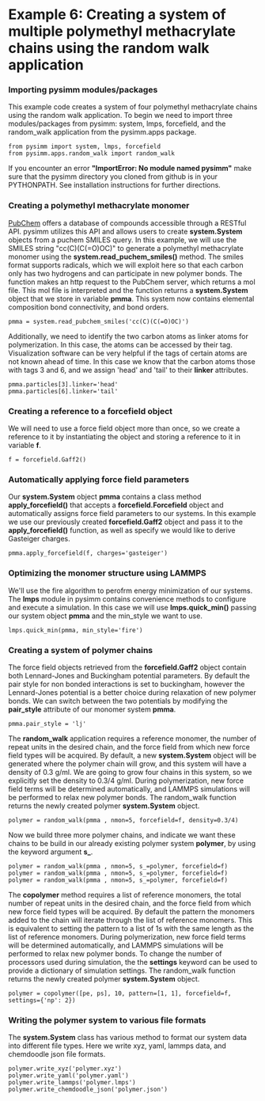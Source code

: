 Example 6: Creating a system of multiple polymethyl methacrylate chains using the random walk application
=========================================================================================================

### Importing pysimm modules/packages

This example code creates a system of four polymethyl methacrylate chains using the random walk application. To begin we need to import three modules/packages from pysimm: system, lmps, forcefield, and the random_walk application from the pysimm.apps package.

```
from pysimm import system, lmps, forcefield
from pysimm.apps.random_walk import random_walk
```

If you encounter an error **"ImportError: No module named pysimm"** make sure that the pysimm directory you cloned from github is in your PYTHONPATH. See installation instructions for further directions.

### Creating a polymethyl methacrylate monomer

[PubChem](https://pubchem.ncbi.nlm.nih.gov/search/#collection=compounds) offers a database of compounds accessible through a RESTful API. pysimm utilizes this API and allows users to create **system.System** objects from a puchem SMILES query. In this example, we will use the SMILES string "cc(C)(C(=O)OC)" to generate a polymethyl methacrylate monomer using the **system.read_puchem_smiles()** method. The smiles format supports radicals, which we will exploit here so that each carbon only has two hydrogens and can participate in new polymer bonds. The function makes an http request to the PubChem server, which returns a mol file. This mol file is interpreted and the function returns a **system.System** object that we store in variable **pmma**. This system now contains elemental composition bond connectivity, and bond orders.

`pmma = system.read_pubchem_smiles('cc(C)(C(=O)OC)')`

Additionally, we need to identify the two carbon atoms as linker atoms for polymerization. In this case, the atoms can be accessed by their tag. Visualization software can be very helpful if the tags of certain atoms are not known ahead of time. In this case we know that the carbon atoms those with tags 3 and 6, and we assign 'head' and 'tail' to their **linker** attributes.

```
pmma.particles[3].linker='head'
pmma.particles[6].linker='tail'
```

### Creating a reference to a forcefield object

We will need to use a force field object more than once, so we create a reference to it by instantiating the object and storing a reference to it in variable **f**.

`f = forcefield.Gaff2()`

### Automatically applying force field parameters

Our **system.System** object **pmma** contains a class method **apply_forcefield()** that accepts a **forcefield.Forcefield** object and automatically assigns force field parameters to our systems. In this example we use our previously created **forcefield.Gaff2** object and pass it to the **apply_forcefield()** function, as well as specify we would like to derive Gasteiger charges.

```
pmma.apply_forcefield(f, charges='gasteiger')
```

### Optimizing the monomer structure using LAMMPS

We'll use the fire algorithm to perofrm energy minimization of our systems. The **lmps** module in pysimm contains convenience methods to configure and execute a simulation. In this case we will use **lmps.quick_min()** passing our system object **pmma** and the min_style we want to use.

```
lmps.quick_min(pmma, min_style='fire')
```

### Creating a system of polymer chains

The force field objects retrieved from the **forcefield.Gaff2** object contain both Lennard-Jones and Buckingham potential parameters. By default the pair style for non bonded interactions is set to buckingham, however the Lennard-Jones potential is a better choice during relaxation of new polymer bonds. We can switch between the two potentials by modifying the **pair_style** attribute of our monomer system **pmma**.

```
pmma.pair_style = 'lj'
```

The **random_walk** application requires a reference monomer, the number of repeat units in the desired chain, and the force field from which new force field types will be acquired. By default, a new **system.System** object will be generated where the polymer chain will grow, and this system will have a density of 0.3 g/ml. We are going to grow four chains in this system, so we explicitly set the density to 0.3/4 g/ml. During polymerization, new force field terms will be determined automatically, and LAMMPS simulations will be performed to relax new polymer bonds. The random_walk function returns the newly created polymer **system.System** object.

`polymer = random_walk(pmma , nmon=5, forcefield=f, density=0.3/4)`

Now we build three more polymer chains, and indicate we want these chains to be build in our already existing polymer system **polymer**, by using the keyword argument **s_**.

```
polymer = random_walk(pmma , nmon=5, s_=polymer, forcefield=f)
polymer = random_walk(pmma , nmon=5, s_=polymer, forcefield=f)
polymer = random_walk(pmma , nmon=5, s_=polymer, forcefield=f)
```

The **copolymer** method requires a list of reference monomers, the total number of repeat units in the desired chain, and the force field from which new force field types will be acquired. By default the pattern the monomers added to the chain will iterate through the list of reference monomers. This is equivalent to setting the pattern to a list of 1s with the same length as the list of reference monomers. During polymerization, new force field terms will be determined automatically, and LAMMPS simulations will be performed to relax new polymer bonds. To change the number of processors used during simulation, the the **settings** keyword can be used to provide a dictionary of simulation settings. The random_walk function returns the newly created polymer **system.System** object.

`polymer = copolymer([pe, ps], 10, pattern=[1, 1], forcefield=f, settings={'np': 2})`

### Writing the polymer system to various file formats

The **system.System** class has various method to format our system data into different file types. Here we write xyz, yaml, lammps data, and chemdoodle json file formats.

```
polymer.write_xyz('polymer.xyz')
polymer.write_yaml('polymer.yaml')
polymer.write_lammps('polymer.lmps')
polymer.write_chemdoodle_json('polymer.json')
```